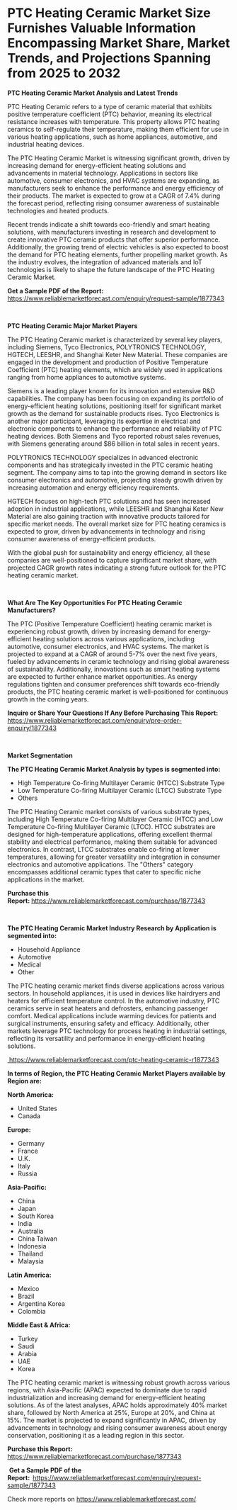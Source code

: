 <p><h1>PTC Heating Ceramic Market Size Furnishes Valuable Information Encompassing Market Share, Market Trends, and Projections Spanning from 2025 to 2032</h1></p><p><strong>PTC Heating Ceramic Market Analysis and Latest Trends</strong></p>
<p><p>PTC Heating Ceramic refers to a type of ceramic material that exhibits positive temperature coefficient (PTC) behavior, meaning its electrical resistance increases with temperature. This property allows PTC heating ceramics to self-regulate their temperature, making them efficient for use in various heating applications, such as home appliances, automotive, and industrial heating devices.</p><p>The PTC Heating Ceramic Market is witnessing significant growth, driven by increasing demand for energy-efficient heating solutions and advancements in material technology. Applications in sectors like automotive, consumer electronics, and HVAC systems are expanding, as manufacturers seek to enhance the performance and energy efficiency of their products. The market is expected to grow at a CAGR of 7.4% during the forecast period, reflecting rising consumer awareness of sustainable technologies and heated products.</p><p>Recent trends indicate a shift towards eco-friendly and smart heating solutions, with manufacturers investing in research and development to create innovative PTC ceramic products that offer superior performance. Additionally, the growing trend of electric vehicles is also expected to boost the demand for PTC heating elements, further propelling market growth. As the industry evolves, the integration of advanced materials and IoT technologies is likely to shape the future landscape of the PTC Heating Ceramic Market.</p></p>
<p><strong>Get a Sample PDF of the Report:&nbsp;</strong> <a href="https://www.reliablemarketforecast.com/enquiry/request-sample/1877343?utm_campaign=3006&utm_medium=2&utm_source=Github&utm_content=ia&utm_term=03042025&utm_id=ptc-heating-ceramic">https://www.reliablemarketforecast.com/enquiry/request-sample/1877343</a></p>
<p>&nbsp;</p>
<p><strong>PTC Heating Ceramic Major Market Players</strong></p>
<p><p>The PTC Heating Ceramic market is characterized by several key players, including Siemens, Tyco Electronics, POLYTRONICS TECHNOLOGY, HGTECH, LEESHR, and Shanghai Keter New Material. These companies are engaged in the development and production of Positive Temperature Coefficient (PTC) heating elements, which are widely used in applications ranging from home appliances to automotive systems.</p><p>Siemens is a leading player known for its innovation and extensive R&D capabilities. The company has been focusing on expanding its portfolio of energy-efficient heating solutions, positioning itself for significant market growth as the demand for sustainable products rises. Tyco Electronics is another major participant, leveraging its expertise in electrical and electronic components to enhance the performance and reliability of PTC heating devices. Both Siemens and Tyco reported robust sales revenues, with Siemens generating around $86 billion in total sales in recent years.</p><p>POLYTRONICS TECHNOLOGY specializes in advanced electronic components and has strategically invested in the PTC ceramic heating segment. The company aims to tap into the growing demand in sectors like consumer electronics and automotive, projecting steady growth driven by increasing automation and energy efficiency requirements.</p><p>HGTECH focuses on high-tech PTC solutions and has seen increased adoption in industrial applications, while LEESHR and Shanghai Keter New Material are also gaining traction with innovative products tailored for specific market needs. The overall market size for PTC heating ceramics is expected to grow, driven by advancements in technology and rising consumer awareness of energy-efficient products.</p><p>With the global push for sustainability and energy efficiency, all these companies are well-positioned to capture significant market share, with projected CAGR growth rates indicating a strong future outlook for the PTC heating ceramic market.</p></p>
<p>&nbsp;</p>
<p><strong>What Are The Key Opportunities For PTC Heating Ceramic Manufacturers?</strong></p>
<p><p>The PTC (Positive Temperature Coefficient) heating ceramic market is experiencing robust growth, driven by increasing demand for energy-efficient heating solutions across various applications, including automotive, consumer electronics, and HVAC systems. The market is projected to expand at a CAGR of around 5-7% over the next five years, fueled by advancements in ceramic technology and rising global awareness of sustainability. Additionally, innovations such as smart heating systems are expected to further enhance market opportunities. As energy regulations tighten and consumer preferences shift towards eco-friendly products, the PTC heating ceramic market is well-positioned for continuous growth in the coming years.</p></p>
<p><strong>Inquire or Share Your Questions If Any Before Purchasing This Report:</strong> <a href="https://www.reliablemarketforecast.com/enquiry/pre-order-enquiry/1877343?utm_campaign=3006&utm_medium=2&utm_source=Github&utm_content=ia&utm_term=03042025&utm_id=ptc-heating-ceramic">https://www.reliablemarketforecast.com/enquiry/pre-order-enquiry/1877343</a></p>
<p>&nbsp;</p>
<p><strong>Market Segmentation</strong></p>
<p><strong>The PTC Heating Ceramic Market Analysis by types is segmented into:</strong></p>
<p><ul><li>High Temperature Co-firing Multilayer Ceramic (HTCC) Substrate Type</li><li>Low Temperature Co-firing Multilayer Ceramic (LTCC) Substrate Type</li><li>Others</li></ul></p>
<p><p>The PTC Heating Ceramic market consists of various substrate types, including High Temperature Co-firing Multilayer Ceramic (HTCC) and Low Temperature Co-firing Multilayer Ceramic (LTCC). HTCC substrates are designed for high-temperature applications, offering excellent thermal stability and electrical performance, making them suitable for advanced electronics. In contrast, LTCC substrates enable co-firing at lower temperatures, allowing for greater versatility and integration in consumer electronics and automotive applications. The "Others" category encompasses additional ceramic types that cater to specific niche applications in the market.</p></p>
<p><strong>Purchase this Report:&nbsp;</strong><a href="https://www.reliablemarketforecast.com/purchase/1877343?utm_campaign=3006&utm_medium=2&utm_source=Github&utm_content=ia&utm_term=03042025&utm_id=ptc-heating-ceramic">https://www.reliablemarketforecast.com/purchase/1877343</a></p>
<p>&nbsp;</p>
<p><strong>The PTC Heating Ceramic Market Industry Research by Application is segmented into:</strong></p>
<p><ul><li>Household Appliance</li><li>Automotive</li><li>Medical</li><li>Other</li></ul></p>
<p><p>The PTC heating ceramic market finds diverse applications across various sectors. In household appliances, it is used in devices like hairdryers and heaters for efficient temperature control. In the automotive industry, PTC ceramics serve in seat heaters and defrosters, enhancing passenger comfort. Medical applications include warming devices for patients and surgical instruments, ensuring safety and efficacy. Additionally, other markets leverage PTC technology for process heating in industrial settings, reflecting its versatility and performance in energy-efficient heating solutions.</p></p>
<p><a href="https://www.reliablemarketforecast.com/ptc-heating-ceramic-r1877343?utm_campaign=3006&utm_medium=2&utm_source=Github&utm_content=ia&utm_term=03042025&utm_id=ptc-heating-ceramic">&nbsp;https://www.reliablemarketforecast.com/ptc-heating-ceramic-r1877343</a></p>
<p><strong>In terms of Region, the PTC Heating Ceramic Market Players available by Region are:</strong></p>
<p>
    <p> <strong> North America: </strong>
        <ul>
            <li>United States</li>
            <li>Canada</li>
        </ul>
        </p> 
    <p> <strong> Europe: </strong>
        <ul>
            <li>Germany</li>
            <li>France</li>
            <li>U.K.</li>
            <li>Italy</li>
            <li>Russia</li>
        </ul>
        </p> 
    <p> <strong> Asia-Pacific: </strong>
        <ul>
            <li>China</li>
            <li>Japan</li>
            <li>South Korea</li>
            <li>India</li>
            <li>Australia</li>
            <li>China Taiwan</li>
            <li>Indonesia</li>
            <li>Thailand</li>
            <li>Malaysia</li>
        </ul>
        </p> 
    <p> <strong> Latin America: </strong>
        <ul>
            <li>Mexico</li>
            <li>Brazil</li>
            <li>Argentina Korea</li>
            <li>Colombia</li>
        </ul>
        </p> 
    <p> <strong> Middle East & Africa: </strong>
        <ul>
            <li>Turkey</li>
            <li>Saudi</li>
            <li>Arabia</li>
            <li>UAE</li>
            <li>Korea</li>
        </ul>
    </p>
    </p>
<p><p>The PTC heating ceramic market is witnessing robust growth across various regions, with Asia-Pacific (APAC) expected to dominate due to rapid industrialization and increasing demand for energy-efficient heating solutions. As of the latest analyses, APAC holds approximately 40% market share, followed by North America at 25%, Europe at 20%, and China at 15%. The market is projected to expand significantly in APAC, driven by advancements in technology and rising consumer awareness about energy conservation, positioning it as a leading region in this sector.</p></p>
<p><strong>Purchase this Report: </strong><a href="https://www.reliablemarketforecast.com/purchase/1877343?utm_campaign=3006&utm_medium=2&utm_source=Github&utm_content=ia&utm_term=03042025&utm_id=ptc-heating-ceramic">https://www.reliablemarketforecast.com/purchase/1877343</a></p>
<p>&nbsp;<strong>Get a Sample PDF of the Report:&nbsp;&nbsp;</strong><a href="https://www.reliablemarketforecast.com/enquiry/request-sample/1877343?utm_campaign=3006&utm_medium=2&utm_source=Github&utm_content=ia&utm_term=03042025&utm_id=ptc-heating-ceramic">https://www.reliablemarketforecast.com/enquiry/request-sample/1877343</a></p>
<p><strong></strong></p>
<p>Check more reports on <a href="https://www.reliablemarketforecast.com/?utm_campaign=3006&utm_medium=2&utm_source=Github&utm_content=ia&utm_term=03042025&utm_id=ptc-heating-ceramic">https://www.reliablemarketforecast.com/</a></p>